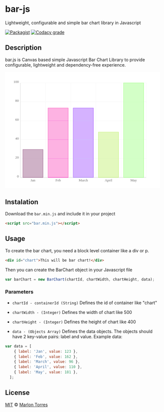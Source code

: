 # bar-js
Lightweight, configurable and simple bar chart library in Javascript

[![Packagist](https://img.shields.io/packagist/l/doctrine/orm.svg)]()
[![Codacy grade](https://img.shields.io/codacy/grade/e27821fb6289410b8f58338c7e0bc686.svg)]()

## Description
bar.js is Canvas based simple Javascript Bar Chart Library to provide configurable, lightweight and dependency-free experience.

![](https://github.com/MarlonT96/bar-js/blob/main/bar.png)

## Instalation
Download the `bar.min.js` and include it in your project

```html
<script src="bar.min.js"></script>
```

## Usage
To create the bar chart, you need a block level container like a div or p.

```html
<div id="chart">This will be bar chart!</div>
```

Then you can create the BarChart object in your Javascript file

```js
var barChart = new BarChart(chartId, chartWidth, chartHeight, data);
```
### Parameters
- `chartId - containerId (String)`
Defines the id of container like "chart"

- `chartWidth - (Integer)`
Defines the width of chart like 500

- `chartHeight - (Integer)`
Defines the height of chart like 400

- `data - (Objects Array)`
Defines the data objects. The objects should have 2 key-value pairs: label and value. Example data:

```js
var data = [
    { label: 'Jan', value: 123 },
    { label: 'Feb', value: 162 },
    { label: 'March', value: 96 },
    { label: 'April', value: 110 },
    { label: 'May', value: 181 },
  ];

```
## License
[MIT](LICENSE.md) © [Marlon Torres](https://github.com/MarlonT96)
